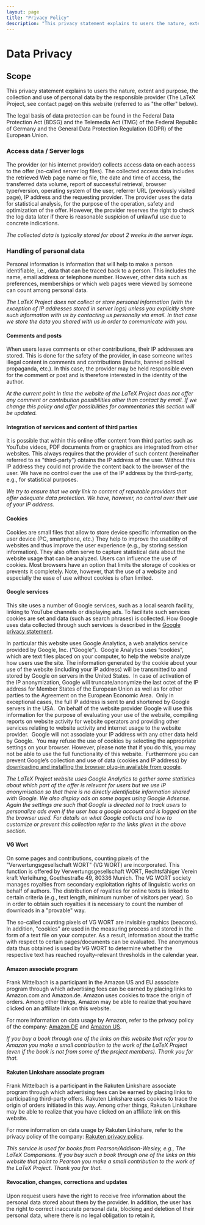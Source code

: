 ```yaml
---
layout: page
title: "Privacy Policy"
description: "This privacy statement explains to users the nature, extent and purpose, the collection and use of personal data by the LaTeX Project."
---
```


# Data Privacy

## Scope

This privacy statement explains to users the nature, extent and purpose, the collection and use of personal data by the responsible provider (The LaTeX Project, see contact page) on this website (referred to as "the offer" below).

The legal basis of data protection can be found in the Federal Data Protection Act (BDSG) and the Telemedia Act (TMG) of the Federal Republic of Germany and the General Data Protection Regulation (GDPR) of the European Union.

### Access data / Server logs

The provider (or his internet provider) collects access data on each access to the offer (so-called server log files).
The collected access data includes the retrieved Web page name or file, the date and time of access, the transferred data volume, report of successful retrieval, browser type/version, operating system of the user, referrer URL (previously visited page), IP address and the requesting provider.
The provider uses the data for statistical analysis, for the purpose of the operation, safety and optimization of the offer.
However, the provider reserves the right to check the log data later if there is reasonable suspicion of unlawful use due to concrete indications.

_The collected data is typically stored for about 2 weeks in the server logs._


### Handling of personal data

Personal information is information that will help to make a person identifiable, i.e., data that can be traced back to a person. This includes the name, email address or telephone number. However, other data such as preferences, memberships or which web pages were viewed by someone can count among personal data.

_The LaTeX Project does not collect or store personal information (with the exception of IP addresses stored in server logs) unless you explicitly share such information with us by contacting us personally via email. In that case we store the data you shared with us in order to communicate with you._


#### Comments and posts

When users leave comments or other contributions, their IP addresses are stored. This is done for the safety of the provider, in case someone writes illegal content in comments and contributions (insults, banned political propaganda, etc.). In this case, the provider may be held responsible even for the comment or post and is therefore interested in the identity of the author.

_At the current point in time the website of the LaTeX Project does not offer any comment or contribution possibilities other than contact by email. If we change this policy and offer possibilities for commentaries this section will be updated._


#### Integration of services and content of third parties

It is possible that within this online offer content from third parties such as YouTube videos, PDF documents from or graphics are integrated from other websites. This always requires that the provider of such content (hereinafter referred to as "third-party") obtains the IP address of the user. Without this IP address they could not provide the content back to the browser of the user. We have no control over the use of the IP address by the third-party, e.g., for statistical purposes.

_We try to ensure that we only link to content of reputable providers that offer adequate data protection. We have, however, no control over their use of your IP address._


#### Cookies

Cookies are small files that allow to store device specific information on the user device (PC, smartphone, etc.) They help to improve the usability of websites and thus improve the user experience (e.g., by storing session information). They also often serve to capture statistical data about the website usage that can be analyzed. Users can influence the use of cookies. Most browsers have an option that limits the storage of cookies or prevents it completely. Note, however, that the use of a website and especially the ease of use without cookies is often limited.


#### Google services

This site uses a number of Google services, such as a local search facility, linking to YouTube channels or displaying ads. To facilitate such services cookies are set and data (such as search phrases) is collected.
How Google uses data collected through such services is described in the [Google privacy statement](https://www.google.com/intl/en/policies/privacy/partners/).

In particular this website uses Google Analytics, a web analytics service provided by Google, Inc. (“Google”).  Google Analytics uses “cookies”, which are text files placed on your computer, to help the website analyze how users use the site. The information generated by the cookie about your use of the website (including your IP address) will be transmitted to and stored by Google on servers in the United States.  In case of activation of the IP anonymization, Google will truncate/anonymize the last octet of the IP address for Member States of the European Union as well as for other parties to the Agreement on the European Economic Area.  Only in exceptional cases, the full IP address is sent to and shortened by Google servers in the USA.  On behalf of the website provider Google will use this information for the purpose of evaluating your use of the website, compiling reports on website activity for website operators and providing other services relating to website activity and internet usage to the website provider.  Google will not associate your IP address with any other data held by Google.  You may refuse the use of cookies by selecting the appropriate settings on your browser. However, please note that if you do this, you may not be able to use the full functionality of this website.  Furthermore you can prevent Google’s collection and use of data (cookies and IP address) by [downloading and installing the browser plug-in available from google](https://tools.google.com/dlpage/gaoptout?hl=en-GB).

_The LaTeX Project website uses Google Analytics to gather some statistics about which part of the offer is relevant for users but we use IP anonymisation so that there is no directly identifiable information shared with Google. We also display ads on some pages using Google Adsense. Again the settings are such that Google is directed not to track users to personalize ads even if the user has a google account and is logged on the the browser used. For details on what Google collects and how to customize or prevent this collection refer to the links given in the above section._


#### VG Wort

On some pages and contributions, counting pixels of the
"Verwertungsgesellschaft WORT" (VG WORT) are incorporated. This
function is offered by Verwertungsgesellschaft WORT, Rechtsfähiger
Verein kraft Verleihung, Goethestraße 49, 80336 Munich. The VG WORT
society manages royalties from secondary exploitation rights of
linguistic works on behalf of authors. The distribution of royalties
for online texts is linked to certain criteria (e.g., text length,
minimum number of visitors per year). So in order to obtain such
royalties it is necessary to count the number of downloads in a
"provable" way.

The so-called counting pixels of VG WORT are invisible graphics
(beacons). In addition, "cookies" are used in the measuring process
and stored in the form of a text file on your computer. As a result,
information about the traffic with respect to certain pages/documents
can be evaluated. The anonymous data thus obtained is used by VG WORT
to determine whether the respective text has reached
royalty-relevant thresholds in the calendar year.



#### Amazon associate program

Frank Mittelbach is a participant in the Amazon US and EU associate program through which advertising fees can be earned by placing links to Amazon.com and Amazon.de. Amazon uses cookies to trace the origin of orders. Among other things, Amazon may be able to realize that you have clicked on an affiliate link on this website.

For more information on data usage by Amazon, refer to the privacy policy of the company: [Amazon DE](https://www.amazon.de/gp/help/customer/display.html/ref=footer_privacy?ie=UTF8&nodeId=3312401) and [Amazon US](https://www.amazon.com/gp/help/customer/display.html/ref=help_search_1-9?ie=UTF8&nodeId=468496).

_If you buy a book through one of the links on this website that refer you to Amazon you make a small contribution to the work of the LaTeX Project (even if the book is not from some of the project members). Thank you for that._


#### Rakuten Linkshare associate program

Frank Mittelbach is a participant in the Rakuten Linkshare associate program through which advertising fees can be earned by placing links to participating third-party offers. Rakuten Linkshare uses cookies to trace the origin of orders initiated in this way. Among other things, Rakuten Linkshare may be able to realize that you have clicked on an affiliate link on this website.

For more information on data usage by Rakuten Linkshare, refer to the privacy policy of the company: [Rakuten privacy policy](https://marketing.rakuten.com/affiliate-privacy-policy).

_This service is used for books from Pearson/Addison-Wesley, e.g., The LaTeX Companions. If you buy such a book through one of the links on this website that point to Pearson you make a small contribution to the work of the LaTeX Project. Thank you for that._


#### Revocation, changes, corrections and updates

Upon request users have the right to receive free information about the personal data stored about them by the provider.
In addition, the user has the right to correct inaccurate personal data, blocking and deletion of their personal data, where there is no legal obligation to retain it.
